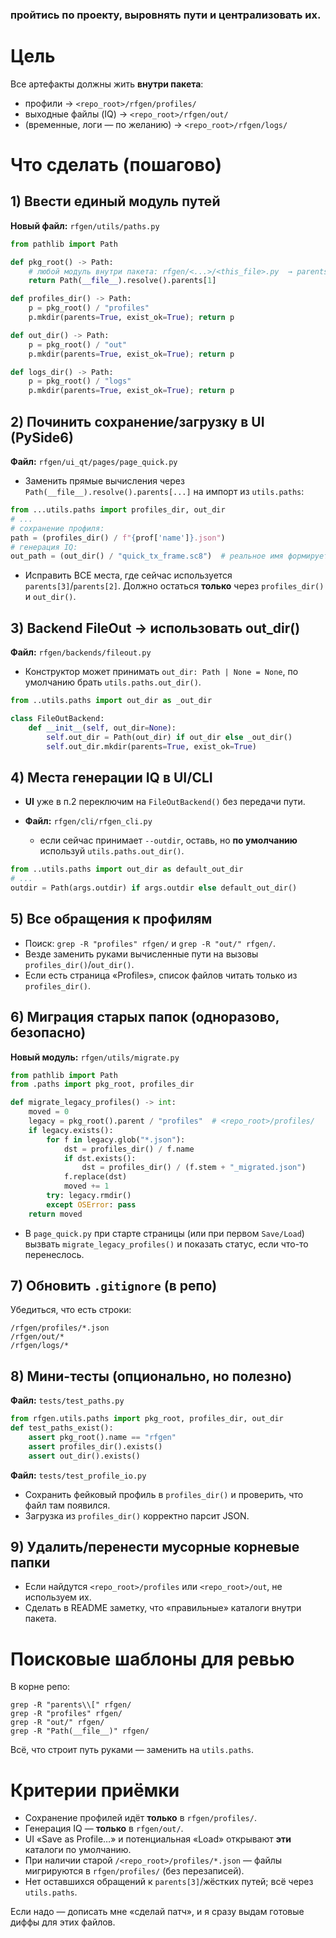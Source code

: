 ### пройтись по проекту, выровнять пути и централизовать их.

# Цель

Все артефакты должны жить **внутри пакета**:

* профили → `<repo_root>/rfgen/profiles/`
* выходные файлы (IQ) → `<repo_root>/rfgen/out/`
* (временные, логи — по желанию) → `<repo_root>/rfgen/logs/`

# Что сделать (пошагово)

## 1) Ввести единый модуль путей

**Новый файл:** `rfgen/utils/paths.py`

```python
from pathlib import Path

def pkg_root() -> Path:
    # любой модуль внутри пакета: rfgen/<...>/<this_file>.py  → parents[1] == rfgen/
    return Path(__file__).resolve().parents[1]

def profiles_dir() -> Path:
    p = pkg_root() / "profiles"
    p.mkdir(parents=True, exist_ok=True); return p

def out_dir() -> Path:
    p = pkg_root() / "out"
    p.mkdir(parents=True, exist_ok=True); return p

def logs_dir() -> Path:
    p = pkg_root() / "logs"
    p.mkdir(parents=True, exist_ok=True); return p
```

## 2) Починить сохранение/загрузку в UI (PySide6)

**Файл:** `rfgen/ui_qt/pages/page_quick.py`

* Заменить прямые вычисления через `Path(__file__).resolve().parents[...]` на импорт из `utils.paths`:

```python
from ...utils.paths import profiles_dir, out_dir
# ...
# сохранение профиля:
path = (profiles_dir() / f"{prof['name']}.json")
# генерация IQ:
out_path = (out_dir() / "quick_tx_frame.sc8")  # реальное имя формирует backend
```

* Исправить ВСЕ места, где сейчас используется `parents[3]`/`parents[2]`. Должно остаться **только** через `profiles_dir()` и `out_dir()`.

## 3) Backend FileOut → использовать out_dir()

**Файл:** `rfgen/backends/fileout.py`

* Конструктор может принимать `out_dir: Path | None = None`, по умолчанию брать `utils.paths.out_dir()`.

```python
from ..utils.paths import out_dir as _out_dir

class FileOutBackend:
    def __init__(self, out_dir=None):
        self.out_dir = Path(out_dir) if out_dir else _out_dir()
        self.out_dir.mkdir(parents=True, exist_ok=True)
```

## 4) Места генерации IQ в UI/CLI

* **UI** уже в п.2 переключим на `FileOutBackend()` без передачи пути.
* **Файл:** `rfgen/cli/rfgen_cli.py`

  * если сейчас принимает `--outdir`, оставь, но **по умолчанию** используй `utils.paths.out_dir()`.

```python
from ..utils.paths import out_dir as default_out_dir
# ...
outdir = Path(args.outdir) if args.outdir else default_out_dir()
```

## 5) Все обращения к профилям

* Поиск: `grep -R "profiles" rfgen/` и `grep -R "out/" rfgen/`.
* Везде заменить руками вычисленные пути на вызовы `profiles_dir()`/`out_dir()`.
* Если есть страница «Profiles», список файлов читать только из `profiles_dir()`.

## 6) Миграция старых папок (одноразово, безопасно)

**Новый модуль:** `rfgen/utils/migrate.py`

```python
from pathlib import Path
from .paths import pkg_root, profiles_dir

def migrate_legacy_profiles() -> int:
    moved = 0
    legacy = pkg_root().parent / "profiles"  # <repo_root>/profiles/
    if legacy.exists():
        for f in legacy.glob("*.json"):
            dst = profiles_dir() / f.name
            if dst.exists():
                dst = profiles_dir() / (f.stem + "_migrated.json")
            f.replace(dst)
            moved += 1
        try: legacy.rmdir()
        except OSError: pass
    return moved
```

* В `page_quick.py` при старте страницы (или при первом `Save/Load`) вызвать `migrate_legacy_profiles()` и показать статус, если что-то перенеслось.

## 7) Обновить `.gitignore` (в репо)

Убедиться, что есть строки:

```
/rfgen/profiles/*.json
/rfgen/out/*
/rfgen/logs/*
```

## 8) Мини-тесты (опционально, но полезно)

**Файл:** `tests/test_paths.py`

```python
from rfgen.utils.paths import pkg_root, profiles_dir, out_dir
def test_paths_exist():
    assert pkg_root().name == "rfgen"
    assert profiles_dir().exists()
    assert out_dir().exists()
```

**Файл:** `tests/test_profile_io.py`

* Сохранить фейковый профиль в `profiles_dir()` и проверить, что файл там появился.
* Загрузка из `profiles_dir()` корректно парсит JSON.

## 9) Удалить/перенести мусорные корневые папки

* Если найдутся `<repo_root>/profiles` или `<repo_root>/out`, не используем их.
* Сделать в README заметку, что «правильные» каталоги внутри пакета.

# Поисковые шаблоны для ревью

В корне репо:

```
grep -R "parents\\[" rfgen/
grep -R "profiles" rfgen/
grep -R "out/" rfgen/
grep -R "Path(__file__)" rfgen/
```

Всё, что строит путь руками — заменить на `utils.paths`.

# Критерии приёмки

* Сохранение профилей идёт **только** в `rfgen/profiles/`.
* Генерация IQ — **только** в `rfgen/out/`.
* UI «Save as Profile…» и потенциальная «Load» открывают **эти** каталоги по умолчанию.
* При наличии старой `/<repo_root>/profiles/*.json` — файлы мигрируются в `rfgen/profiles/` (без перезаписей).
* Нет оставшихся обращений к `parents[3]`/жёстких путей; всё через `utils.paths`.

Если надо — дописать мне «сделай патч», и я сразу выдам готовые диффы для этих файлов.
